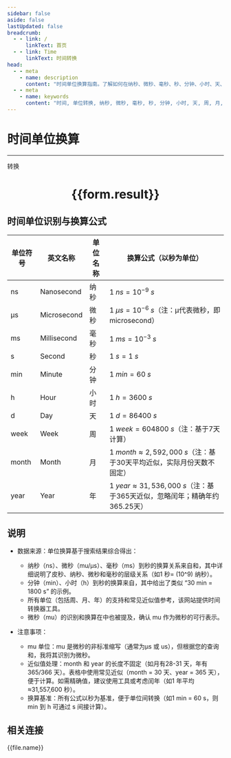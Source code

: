 ```yaml
---
sidebar: false
aside: false
lastUpdated: false
breadcrumb: 
  - - link: /
      linkText: 首页
  - - link: Time
      linkText: 时间转换
head:
  - - meta
    - name: description
      content: "时间单位换算指南。了解如何在纳秒、微秒、毫秒、秒、分钟、小时、天、周、月和年之间进行转换。"
  - - meta
    - name: keywords
      content: "时间, 单位转换, 纳秒, 微秒, 毫秒, 秒, 分钟, 小时, 天, 周, 月, 年, 时间转换指南"
---
```

# 时间单位换算
---
<script setup>
import { onMounted, reactive, inject ,ref  } from 'vue'
import { NButton,NForm ,NFormItem,NInput,NInputNumber,NSelect,NCard,useMessage,NGrid ,NGi } from 'naive-ui'
import { defineClientComponent } from 'vitepress'
import { Time } from '../../files';
const convert = inject('convert')
const options =  [{ label: '纳秒', value: 'ns' },
{ label: '微秒', value: 'μs' },
{ label: '毫秒', value: 'ms' },
{ label: '秒', value: 's' },
{ label: '分钟', value: 'min' },
{ label: '小时', value: 'h' },
{ label: '天', value: 'd' },
{ label: '周', value: 'week' },
{ label: '月', value: 'month' },
{ label: '年', value: 'year' }];
const formRef = ref(null);
const rules = {
  number:{
    required: true,
    type: 'number',
    trigger: "blur"
  },
  to:{
    required: true,
    trigger: "select"
  },
  from:{
    required: true,
    trigger: "select"
  }
}
const form = reactive({
  number:null,
  to:'',
  from:'',
  result:'',
  title:'时间单位换算',
})
const convertHandler = (e) => {
   e.preventDefault;
  formRef.value?.validate((errors)=>{
    if (!errors) {
      form.result = `${form.number}${form.from} = ${convert(form.number).from(form.from).to(form.to)}${form.to}`
    }
  })
}

</script>

<n-form size="large" :model="form" ref='formRef' :rules="rules">
  <n-form-item label="数值"  path="number">
    <n-input-number size="large" style="width:100%" :min="0" v-model:value="form.number"   placeholder="请输入要转换的数值" />
  </n-form-item>
  <n-form-item label="从" path="from">
    <n-select  size="large" :options="options" v-model:value="form.from" placeholder="请选择原始单位" />
  </n-form-item>
  <n-form-item label="到" path="to">
    <n-select  size="large" :options="options" v-model:value="form.to" placeholder="请选择转换单位" />
  </n-form-item>
  <n-form-item>
    <n-button type="primary" style="width:100%" @click="convertHandler">转换</n-button>
  </n-form-item>
</n-form>
<n-card  embedded :bordered="false" hoverable>
  <div  style="text-align:center">
    <h1>{{form.result}}</h1>
  </div>
</n-card>


## 时间单位识别与换算公式
|单位符号|英文名称|单位名称|换算公式（以秒为单位）| 
| ---- | ----| ---- | ---- | 
|ns|Nanosecond|纳秒|$1\ ns = 10^{-9}\ s$| 
|μs|Microsecond|微秒|$1\ \mu s = 10^{-6}\ s$（注：μ代表微秒，即 microsecond）| 
|ms|Millisecond|毫秒|$1\ ms = 10^{-3}\ s$| 
|s|Second|秒|$1\ s = 1\ s$| 
|min|Minute|分钟|$1\ min = 60\ s$| 
|h|Hour|小时|$1\ h = 3600\ s$| 
|d|Day|天|$1\ d = 86400\ s$| 
|week|Week|周|$1\ week = 604800\ s$（注：基于7天计算）| 
|month|Month|月|$1\ month \approx 2,592,000\ s$（注：基于30天平均近似，实际月份天数不固定）| 
|year|Year|年|$1\ year \approx 31,536,000\ s$（注：基于365天近似，忽略闰年；精确年约365.25天）|  


## 说明

- 数据来源：单位换算基于搜索结果综合得出：
  - 纳秒（ns）、微秒（mu/μs）、毫秒（ms）到秒的换算关系来自和，其中详细说明了皮秒、纳秒、微秒和毫秒的层级关系（如1 秒= \(10^9\) 纳秒）。
  - 分钟（min）、小时（h）到秒的换算来自，其中给出了类似 “30 min = 1800 s” 的示例。
  - 所有单位（包括周、月、年）的支持和常见近似值参考，该网站提供时间转换器工具。
  - 微秒（mu）的识别和换算在中也被提及，确认 mu 作为微秒的可行表示。

- 注意事项：
  - mu 单位：mu 是微秒的非标准缩写（通常为μs 或 us），但根据您的查询和，我将其识别为微秒。
  - 近似值处理：month 和 year 的长度不固定（如月有28-31 天，年有365/366 天）。表格中使用常见近似（month = 30 天、year = 365 天），便于计算。如需精确值，建议使用工具或考虑闰年（如1 年平均≈31,557,600 秒）。
  - 换算基准：所有公式以秒为基准，便于单位间转换（如1 min = 60 s，则 min 到 h 可通过 s 间接计算）。


## 相关连接
<n-grid x-gap="12" :cols="4">
  <n-gi v-for="(file, index) in Time" :key="index">
    <n-button
      text
      tag="a"
      :href="file.path"
      type="primary"
    >
      {{file.name}}
    </n-button>
  </n-gi>
</n-grid>